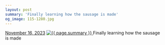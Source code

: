 ```yaml
---
layout: post
summary: 'Finally learning how the sausage is made'
og_image: 115-1280.jpg
---
```


<p>
  <time>
    <a href="/115">November 16, 2023</a>
  </time>
  <a href="/115">
    <img src="{{ site.assets_url }}/115-640.jpg" srcset="{{ site.assets_url }}/115-320.jpg 320w, {{ site.assets_url }}/115-640.jpg 640w, {{ site.assets_url }}/115-960.jpg 960w, {{ site.assets_url }}/115-1280.jpg 1280w" sizes="(min-width: 700px) 50vw, calc(100vw - 2rem)" alt="{{ page.summary }}" />
  </a>
  <span>Finally learning how the sausage is made</span>
</p>
